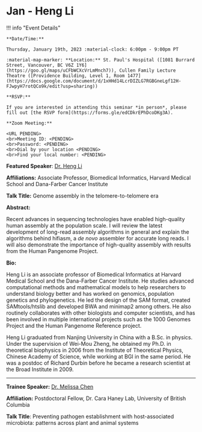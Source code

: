 # Jan - Heng Li

!!! info "Event Details"

    **Date/Time:**

    Thursday, January 19th, 2023 :material-clock: 6:00pm - 9:00pm PT

    :material-map-marker: **Location:** St. Paul's Hospital ([1081 Burrard Street, Vancouver, BC V6Z 1Y6](https://goo.gl/maps/uCFbWCXcVrLmMnch7)), Cullen Family Lecture Theatre ([Providence Building, Level 1, Room 1477](https://docs.google.com/document/d/1xHHd14LcrDIZLG7RGBGneLgf12H-FJwpyH7rotQCo9k/edit?usp=sharing))

    **RSVP:**
    
    If you are interested in attending this seminar *in person*, please fill out [the RSVP form](https://forms.gle/edCDkrEPhDcoDKg3A).

    **Zoom Meeting:**

    <URL PENDING>
    <br>Meeting ID: <PENDING>
    <br>Password: <PENDING>
    <br>Dial by your location <PENDING>
    <br>Find your local number: <PENDING>

**Featured Speaker**: [Dr. Heng Li](https://www.dfhcc.harvard.edu/insider/member-detail/member/heng-li-phd/)

**Affiliations:** Associate Professor, Biomedical Informatics, Harvard Medical School and Dana-Farber Cancer Institute

**Talk Title:** Genome assembly in the telomere-to-telomere era

**Abstract:**

Recent advances in sequencing technologies have enabled high-quality human assembly at the population scale. I will review the latest development of long-read assembly algorithms in general and explain the algorithms behind hifiasm, a _de novo_ assembler for accurate long reads. I will also demonstrate the importance of high-quality assembly with results from the Human Pangenome Project.

**Bio:**

Heng Li is an associate professor of Biomedical Informatics at Harvard Medical School and the Dana-Farber Cancer Institute. He studies advanced computational methods and mathematical models to help researchers to understand biology better and has worked on genomics, population genetics and phylogenetics. He led the design of the SAM format, created SAMtools/htslib and developed BWA and minimap2 among others. He also routinely collaborates with other biologists and computer scientists, and has been involved in multiple international projects such as the 1000 Genomes Project and the Human Pangenome Reference project.

Heng Li graduated from Nanjing University in China with a B.Sc. in physics. Under the supervision of Wei-Mou Zheng, he obtained my Ph.D. in theoretical biophysics in 2006 from the Institute of Theoretical Physics, Chinese Academy of Science, while working at BGI in the same period. He was a postdoc of Richard Durbin before he became a research scientist at the Broad Institute in 2009.

---

**Trainee Speaker:** [Dr. Melissa Chen](https://haneylab.com/lab-members/)

**Affiliation:** Postdoctoral Fellow, Dr. Cara Haney Lab, University of British Columbia

**Talk Title**: Preventing pathogen establishment with host-associated microbiota: patterns across plant and animal systems

